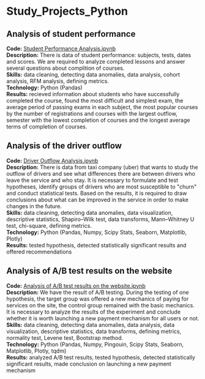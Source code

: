 # Study_Projects_Python

## Analysis of student performance
**Code:** [Student Performance Analysis.ipynb](https://github.com/DariaR22/Study_Projects_Python/blob/main/Student%20Performance%20Analysis%20.ipynb)  
**Description:** There is data of student performance: subjects, tests, dates and scores. We are required to analyze completed lessons and answer several questions about complition of courses.  
**Skills:** data cleaning, detecting data anomalies, data analysis, cohort analysis, RFM analysis, defining metrics.  
**Technology:** Python (Pandas)  
**Results:** recieved information about students who have successfully completed the course, found the most difficult and simplest exam, the average period of passing exams in each subject, the most popular courses by the number of registrations and courses with the largest outflow, semester with the lowest completion of courses and the longest average terms of completion of courses.   

## Analysis of the driver outflow
**Code:** [Driver Outflow Analysis.ipynb](https://github.com/DariaR22/Study_Projects_Python/blob/main/Driver%20Outflow%20Analysis.ipynb)  
**Description:** There is data from taxi company (uber) that wants to study the outflow of drivers and see what differences there are between drivers who leave the service and who stay. It is necessary to formulate and test hypotheses, identify groups of drivers who are most susceptible to "churn" and conduct statistical tests. Based on the results, it is required to draw conclusions about what can be improved in the service in order to make changes in the future.    
**Skills:** data cleaning, detecting data anomalies, data visualization, descriptive statistics, Shapiro–Wilk test, data transforms, Mann–Whitney U test, chi-square, defining metrics.  
**Technology:** Python (Pandas, Numpy, Scipy Stats, Seaborn, Matplotlib, Plotly)  
**Results:** tested hypothesis, detected statistically significant results and offered recommendations

## Analysis of A/B test results on the website
**Code:** [Analysis of A/B test results on the website.ipynb](https://github.com/DariaR22/Study_Projects_Python/blob/main/Analysis_of_AB_test_results_on_the_website.ipynb)  
**Description:** We have the result of A/B testing. During the testing of one hypothesis, the target group was offered a new mechanics of paying for services on the site, the control group remained with the basic mechanics. It is necessary to analyze the results of the experiment and conclude whether it is worth launching a new payment mechanism for all users or not.  
**Skills:** data cleaning, detecting data anomalies, data analysis, data visualization, descriptive statistics,  data transforms, defining metrics, normality test, Levene test, Bootstrap method.  
**Technology:** Python (Pandas, Numpy, Pingouin, Scipy Stats, Seaborn, Matplotlib, Plotly, tqdm)  
**Results:** analyzed A/B test results, tested hypothesis, detected statistically significant results, made conclusion on launching a new payment mechanism
